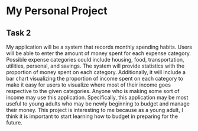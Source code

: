 # My Personal Project

## Task 2

My application will be a system that records monthly spending habits. Users 
will be able to enter the amount of money spent for each expense category. 
Possible expense categories could include housing, food, transportation, 
utilities, personal, and savings. The system will provide statistics with 
the proportion of money spent on each category. Additionally, it will include 
a bar chart visualizing the proportion of income spent on each category to make
it easy for users to visualize where most of their income goes respective to 
the given categories. Anyone who is making some sort of income may use this 
application. Specifically, this application may be most useful to young adults
who may be newly beginning to budget and manage their money. This project is 
interesting to me because as a young adult, I think it is important to start 
learning how to budget in preparing for the future.